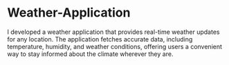# Weather-Application
I developed a weather application that provides real-time weather updates for any location. The application fetches accurate data, including temperature, humidity, and weather conditions, offering users a convenient way to stay informed about the climate wherever they are.
